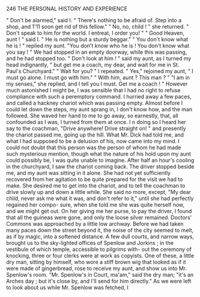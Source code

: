 246           THE PERSONAL HISTORY AND EXPERIENCE

   " Don't be alarmed," said I.    " There's nothing to be afraid of.  Step
into a shop, and 1'11 soon get rid of this fellow."
   " No, no, child ! " she returned. " Don't speak to him for the world.
I entreat, I order you! "
   " Good Heaven, aunt ! " said I. " He is nothing but a sturdy beggar."
   " You don't know what he is ! " replied my aunt. "You don't know
who he is ! You don't know what you say ! "
   We had stopped in an empty doorway, while this was passing, and he
had stopped too.
   " Don't look at him ! " said my aunt, as I turned my head indignantly,
" but get me a coach, my dear, and wait for me in St. Paul's Churchyard."
   " Wait for you? " I repeated.
   " Yes," rejoined my aunt, " I must go alone. I must go with him."
   " With him, aunt ? This man ? "
   "I am in my senses," she replied, and I tell you I must. Get me a
coach ! "
   However much astonished I might be, I was sensible that I had no right
to refuse compliance with such a peremptory command. I hurried away a
few paces, and called a hackney chariot which was passing empty. Almost
before I could let down the steps, my aunt sprang in, I don't know how,
and the man followed. She waved her hand to me to go away, so
earnestly, that, all confounded as I was, I turned from them at once. I n
doing so I heard her say to the coachman, "Drive anywhere! Drive
straight on! " and presently the chariot passed me, going up the hill.
   What Mr. Dick had told me, and what I had supposed to be a delusion
of his, now came into my mind. I could not doubt that this person was
the person of whom he had made such mysterious mention, though what
the nature of his hold upon my aunt could possibly be, I was quite unable
to imagine. After half an hour's cooling in the churchyard, I saw the
chariot coming back. The driver stopped beside me, and my aunt was
sitting in it alone.
   She had not yet sufficiently recovered from her agitation to be quite
prepared for the visit we had to make. She desired me to get into the
chariot, and to tell the coachman to drive slowly up and down a little
while. She said no more, except, "My dear child, never ask me what it
was, and don't refer to it," until she had perfectly regained her compo-
sure, when she told me she was quite herself now, and we might get out.
On her giving me her purse, to pay the driver, I found that all the
guineas were gone, and only the loose silver remained.
   Doctors' Commons was approached by a little low archway. Before
we had taken many paces down the street beyond it, the noise of the city
seemed to melt, as if by magic, into a softened distance. A few dull
 courts, and narrow ways, brought us to the sky-lighted offices of Spenlow
and Jorkins ; in the vestibule of which temple, accessible to pilgrims with-
out the ceremony of knocking, three or four clerks were at work as
copyists. One of these, a little dry man, sitting by himself, who wore a
stiff brown wig that looked as if it were made of gingerbread, rose to
receive my aunt, and show us into Mr. Spenlow's room.
    "Mr. Spenlow's in Court, ma'am," said the dry man; "it's an Arches
day ; but it's close by, and I'll send for him directly."
   As we were left to look about us while Mr. Spenlow was fetched, I
